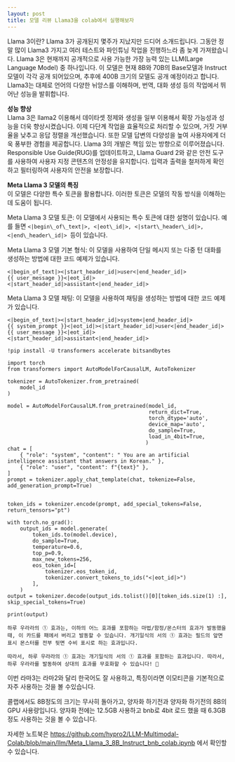 ```yaml
---
layout: post
title: 모델 리뷰 Llama3을 colab에서 실행해보자
---
```


Llama 3이란?
Llama 3가 공개된지 몇주가 지났지만 드디어 소개드립니다. 그동안 정말 많이 Llama3 가지고 여러 테스트와 파인튜닝 작업을 진행하느라 좀 늦게 가져왔습니다. Llama 3은 현재까지 공개적으로 사용 가능한 가장 능력 있는 LLM(Large Language Model) 중 하나입니다. 이 모델은 현재 8B와 70B의 Base모델과 Instruct 모델이 각각 공개 되어있으며, 추후에 400B 크기의 모델도 공개 예정이라고 합니다. Llama3는 대체로 언어의 다양한 뉘앙스를 이해하며, 번역, 대화 생성 등의 작업에서 뛰어난 성능을 발휘합니다.



**성능 향상**  
Llama 3은 llama2 이용해서 데이타셋 정제와 생성을 일부 이용해서 확장 가능성과 성능을 더욱 향상시켰습니다. 이제 다단계 작업을 효율적으로 처리할 수 있으며, 거짓 거부율을 낮추고 응답 정렬을 개선했습니다. 또한 모델 답변의 다양성을 높여 사용자에게 더욱 풍부한 경험을 제공합니다. Llama 3의 개발은 책임 있는 방향으로 이루어졌습니다. Responsible Use Guide(RUG)를 업데이트하고, Llama Guard 2와 같은 안전 도구를 사용하여 사용자 지정 콘텐츠의 안정성을 유지합니다. 입력과 출력을 철저하게 확인하고 필터링하여 사용자의 안전을 보장합니다.

**Meta Llama 3 모델의 특징**  
이 모델은 다양한 특수 토큰을 활용합니다. 이러한 토큰은 모델의 작동 방식을 이해하는 데 도움이 됩니다.

Meta Llama 3 모델 토큰: 이 모델에서 사용되는 특수 토큰에 대한 설명이 있습니다. 예를 들면 ```<|begin\_of\_text|>, <|eot\_id|>, <|start\_header\_id|>, <|end\_header\_id|> ```등이 있습니다.

Meta Llama 3 모델 기본 형식: 이 모델을 사용하여 단일 메시지 또는 다중 턴 대화를 생성하는 방법에 대한 코드 예제가 있습니다.

```
<|begin_of_text|><|start_header_id|>user<|end_header_id|>
{{ user_message }}<|eot_id|><|start_header_id|>assistant<|end_header_id|>
```

Meta Llama 3 모델 채팅: 이 모델을 사용하여 채팅을 생성하는 방법에 대한 코드 예제가 있습니다.

```
<|begin_of_text|><|start_header_id|>system<|end_header_id|>
{{ system_prompt }}<|eot_id|><|start_header_id|>user<|end_header_id|>
{{ user_message }}<|eot_id|><|start_header_id|>assistant<|end_header_id|>
```

```
!pip install -U transformers accelerate bitsandbytes

import torch
from transformers import AutoModelForCausalLM, AutoTokenizer

tokenizer = AutoTokenizer.from_pretrained(
    model_id
)

model = AutoModelForCausalLM.from_pretrained(model_id,
                                             return_dict=True,
                                             torch_dtype='auto',
                                             device_map='auto',
                                             do_sample=True,
                                             load_in_4bit=True,
                                            )
chat = [
    { "role": "system", "content": " You are an artificial intelligence assistant that answers in Korean." },
    { "role": "user", "content": f"{text}" },
]
prompt = tokenizer.apply_chat_template(chat, tokenize=False, add_generation_prompt=True)


token_ids = tokenizer.encode(prompt, add_special_tokens=False, return_tensors="pt")

with torch.no_grad():
    output_ids = model.generate(
        token_ids.to(model.device),
        do_sample=True,
        temperature=0.6,
        top_p=0.9,
        max_new_tokens=256,
        eos_token_id=[
            tokenizer.eos_token_id,
            tokenizer.convert_tokens_to_ids("<|eot_id|>")
        ],
    )
output = tokenizer.decode(output_ids.tolist()[0][token_ids.size(1) :], skip_special_tokens=True)

print(output)
```

```
하루 우라라의 ① 효과는, 이하의 어느 효과를 포함하는 마법/함정/몬스터의 효과가 발동했을 때, 이 카드를 패에서 버리고 발동할 수 있습니다. 개기일식의 서의 ① 효과는 필드의 앞면 표시 몬스터를 전부 뒷면 수비 표시로 하는 효과입니다.

따라서, 하루 우라라의 ① 효과는 개기일식의 서의 ① 효과를 포함하는 효과입니다. 따라서, 하루 우라라를 발동하여 상대의 효과를 무효화할 수 있습니다! 🎉
```

이번 라마3는 라마2와 달리 한국어도 잘 사용하고, 특징이라면 이모티콘을 기본적으로 자주 사용하는 것을 볼 수있습니다.

콜랩에서도 8B정도의 크기는 무사히 돌아가고, 양자화 하기전과 양자화 하기전의 8B의 GPU 사용량입니다. 양자화 전에는 12.5GB 사용하고 bnb로 4bit 로드 했을 때 6.3GB정도 사용하는 것을 볼 수 있습니다. 

자세한 노트북은 https://github.com/hypro2/LLM-Multimodal-Colab/blob/main/llm/Meta_Llama_3_8B_Instruct_bnb_colab.ipynb 에서 확인할 수 있습니다. 
